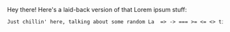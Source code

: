Hey there! Here's a laid-back version of that Lorem ipsum stuff:

```markdown
Just chillin' here, talking about some random La  => -> === >= <= <> tin-sounding words. You know, the usual "dolor sit amet" jazz. No big deal, just keeping it casual.
```
